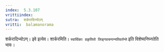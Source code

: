 ```yaml
---
index:  5.3.107
vrittiindex: 
sutra:  शर्करादिभ्योऽण्
vritti:  balamanorama 
---
```


शर्करादिभ्योऽण्। इवे इत्येव। शार्करमिति। `स्वार्थिकाः प्रकृतितो लिङ्गवचनान्यतिवर्तन्ते` इति विशेष्यनिघ्नतेति भावः। 

